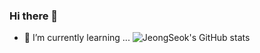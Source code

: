 ### Hi there 👋

<!--
**LeeJeongSeok/LeeJeongSeok** is a ✨ _special_ ✨ repository because its `README.md` (this file) appears on your GitHub profile.

Here are some ideas to get you started:

- 🔭 I’m currently working on ...
- 🌱 I’m currently learning ...
- 👯 I’m looking to collaborate on ...
- 🤔 I’m looking for help with ...
- 💬 Ask me about ...
- 📫 How to reach me: ...
- 😄 Pronouns: ...
- ⚡ Fun fact: ...
-->

- 🌱 I’m currently learning ...
![JeongSeok's GitHub stats](https://github-readme-stats.vercel.app/api?username=LeeJeongSeok&show_icons=true&theme=radical)
